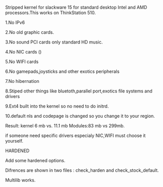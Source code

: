 Stripped kernel for slackware 15 for standard desktop Intel and AMD processors.This works on ThinkStation 510.

  1.No IPv6
  
  2.No old graphic cards.
  
  3.No sound PCI cards only standard HD music.
  
  4.No NIC cards ()
  
  5.No WIFI cards
  
  6.No gamepads,joysticks and other exotics peripherals
  
  7.No hibernation
  
  8.Stiped other things like bluetoth,parallel port,exotics file systems and drivers
  
  9.Ext4 built into the kernel so no need to do initrd.
  
  10.default nls and codepage  is changed so you change it to your region.

Result: kernel 6 mb vs. 11.1 mb   Modules:83 mb vs 299mb.

  if someone need specific drivers especialy NIC,WIFI must choose it yourself.


  HARDENED

  Add some hardened options. 

  Difrences are shown in two files : check_harden and check_stock_default.

  Multilib works.
